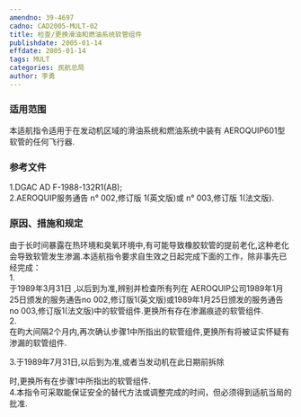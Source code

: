 ```yaml
---
amendno: 39-4697  
cadno: CAD2005-MULT-02  
title: 检查/更换滑油和燃油系统软管组件  
publishdate: 2005-01-14  
effdate: 2005-01-14  
tags: MULT  
categories: 民航总局  
author: 李勇  
---
```

  
### 适用范围  
本适航指令适用于在发动机区域的滑油系统和燃油系统中装有 AEROQUIP601型软管的任何飞行器.  
  
<!--more-->  
### 参考文件  
1.DGAC AD F-1988-132R1(AB);  
2.AEROQUIP服务通告 n° 002,修订版 1(英文版)或 n° 003,修订版 1(法文版).  
  
### 原因、措施和规定  
由于长时间暴露在热环境和臭氧环境中,有可能导致橡胶软管的提前老化,这种老化会导致软管发生渗漏.本适航指令要求自生效之日起完成下面的工作，除非事先已经完成：  
1.  
于1989年3月31日 ,以后到为准,辨别并检查所有列在 AEROQUIP公司1989年1月25日颁发的服务通告no 002,修订版1(英文版)或1989年1月25日颁发的服务通告no 003,修订版1(法文版)中的软管组件.更换所有存在渗漏痕迹的软管组件.  
2.  
在昀大间隔2个月内,再次确认步骤1中所指出的软管组件,更换所有将被证实怀疑有渗漏的软管组件.  
  
3.于1989年7月31日,以后到为准,或者当发动机在此日期前拆除  
        
时,更换所有在步骤1中所指出的软管组件.  
4.本指令可采取能保证安全的替代方法或调整完成的时间，但必须得到适航当局的批准.  
